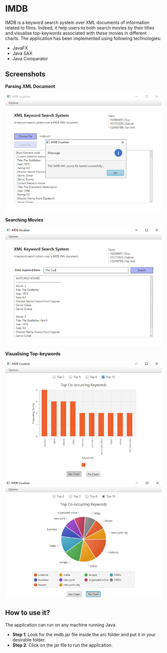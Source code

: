 # IMDB
IMDB is a keyword search system over XML documents of information related to films. Indeed, it help users to both search movies by their titles and visualise top-keywords associated with these movies in different charts. The application has been implemented using following technologies:
- JavaFX
- Java SAX
- Java Comparator

## Screenshots
**Parsing XML Document**

![](images/parse.png)

**Searching Movies**

![](images/search.png)

**Visualising Top-keywords**

![](images/bar.png) ![](images/pie.png)

## How to use it?
The application can run on any machine running Java.
- **Step 1**: Look for the imdb.jar file inside the arc folder and put it in your desirable folder.
- **Step 2**: Click on the jar file to run the application.
